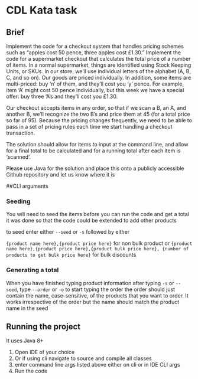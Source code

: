 # CDL Kata task

## Brief

Implement the code for a checkout system that handles pricing schemes such as “apples cost 50 pence, three apples cost £1.30.”
Implement the code for a supermarket checkout that calculates the total price of a number of items. In a normal supermarket, things are identified using Stock Keeping Units, or SKUs. In our store, we’ll use individual letters of the alphabet (A, B, C, and so on). Our goods are priced individually. In addition, some items are multi-priced: buy ‘n’ of them, and they’ll cost you ‘y’ pence. For example, item ‘A’ might cost 50 pence individually, but this week we have a special offer: buy three ‘A’s and they’ll cost you £1.30.

Our checkout accepts items in any order, so that if we scan a B, an A, and another B, we’ll recognize the two B’s and price them at 45 (for a total price so far of 95). Because the pricing changes frequently, we need to be able to pass in a set of pricing rules each time we start handling a checkout transaction.

The solution should allow for items to input at the command line, and allow for a final total to be calculated and for a running total after each item is ‘scanned’.

Please use Java for the solution and place this onto a publicly accessible Github repository and let us know where it is

##CLI arguments

### Seeding

You will need to seed the items before you can run the code and get a total
it was done so that the code could be extended to add other products

to seed enter either `--seed` or `-s` followed by either

`{product name here},{product price here}` for non bulk product or
`{product name here},{product price here},{product bulk price here}, {number of products to get bulk price here}` for bulk discounts

### Generating a total

When you have finished typing product information after typing `-s` or `--seed`,  type `--order` or `-o` to start typing the order
the order should just contain the name, case-sensitive, of the products that you want to order. It works irrespective of
the order but the name should match the product name in the seed

## Running the project

It uses Java 8+

1. Open IDE of your choice
2. Or if using cli navigate to source and compile all classes
3. enter command line args listed above either on cli or in IDE CLI args
4. Run the code



